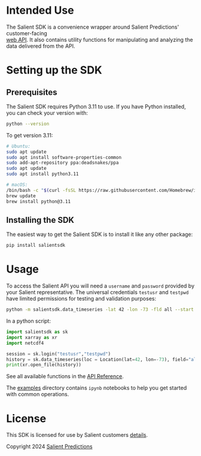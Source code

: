 
# Intended Use

The Salient SDK is a convenience wrapper around Salient Predictions' customer-facing  
[web API](https://api.salientpredictions.com/v2/documentation/api/).  It also contains utility functions for manipulating and analyzing the data delivered from the API.

# Setting up the SDK

## Prerequisites 

The Salient SDK requires Python 3.11 to use.   If you have Python installed, you can check your version with:

```bash
python --version
```

To get version 3.11:

```bash
# Ubuntu:
sudo apt update
sudo apt install software-properties-common
sudo add-apt-repository ppa:deadsnakes/ppa
sudo apt update
sudo apt install python3.11
```

```bash
# macOS:
/bin/bash -c "$(curl -fsSL https://raw.githubusercontent.com/Homebrew/install/HEAD/install.sh)"
brew update
brew install python@3.11
```

## Installing the SDK

The easiest way to get the Salient SDK is to install it like any other package:

```bash
pip install salientsdk
```







# Usage

To access the Salient API you will need a `username` and `password` provided by
your Salient representative.  The universal credentials `testusr` and `testpwd` 
have limited permissions for testing and validation purposes:

```bash
python -m salientsdk.data_timeseries -lat 42 -lon -73 -fld all --start 2020-01-01 --end 2020-12-31 -u testusr -p testpwd
```

In a python script:

```python
import salientsdk as sk
import xarray as xr
import netcdf4

session = sk.login("testusr","testpwd")
history = sk.data_timeseries(loc = Location(lat=42, lon=-73), field="all", variable="temp")
print(xr.open_file(history))
```

See all available functions in the [API Reference](api.md).

The [examples](https://github.com/Salient-Predictions/salientsdk/tree/main/examples) directory contains `ipynb` notebooks to help you get started with common operations. 

# License

This SDK is licensed for use by Salient customers [details](LICENSE.md).


Copyright 2024 [Salient Predictions](https://www.salientpredictions.com/)
